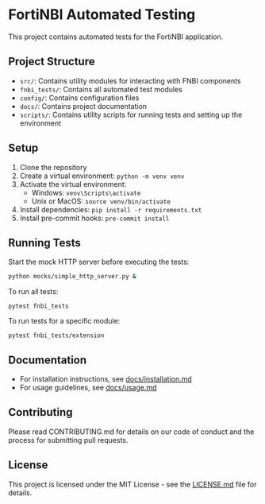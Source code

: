 # FortiNBI Automated Testing

This project contains automated tests for the FortiNBI application.

## Project Structure

- `src/`: Contains utility modules for interacting with FNBI components
- `fnbi_tests/`: Contains all automated test modules
- `config/`: Contains configuration files
- `docs/`: Contains project documentation
- `scripts/`: Contains utility scripts for running tests and setting up the environment

## Setup

1. Clone the repository
2. Create a virtual environment: `python -m venv venv`
3. Activate the virtual environment:
   - Windows: `venv\Scripts\activate`
   - Unix or MacOS: `source venv/bin/activate`
4. Install dependencies: `pip install -r requirements.txt`
5. Install pre-commit hooks: `pre-commit install`

## Running Tests

Start the mock HTTP server before executing the tests:

```bash
python mocks/simple_http_server.py &
```

To run all tests:

```
pytest fnbi_tests
```

To run tests for a specific module:

```
pytest fnbi_tests/extension
```

## Documentation

- For installation instructions, see [docs/installation.md](docs/installation.md)
- For usage guidelines, see [docs/usage.md](docs/usage.md)

## Contributing

Please read CONTRIBUTING.md for details on our code of conduct and the process for submitting pull requests.

## License

This project is licensed under the MIT License - see the [LICENSE.md](LICENSE.md) file for details.
